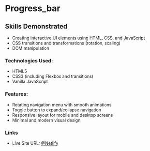 # Progress_bar

## Skills Demonstrated
- Creating interactive UI elements using HTML, CSS, and JavaScript
- CSS transitions and transformations (rotation, scaling)
- DOM manipulation

### Technologies Used:
- HTML5
- CSS3 (including Flexbox and transitions)
- Vanilla JavaScript

### Features:
- Rotating navigation menu with smooth animations
- Toggle button to expand/collapse navigation
- Responsive layout for mobile and desktop screens
- Minimal and modern visual design

### Links

- Live Site URL: [@Netlify](https://rotatingnavigat.netlify.app/)

